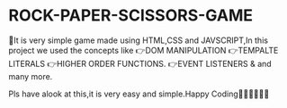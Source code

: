 # ROCK-PAPER-SCISSORS-GAME

🌟It is very simple game made using HTML,CSS and JAVSCRIPT,In this project we used the concepts like
👉DOM MANIPULATION
👉TEMPALTE LITERALS
👉HIGHER ORDER FUNCTIONS.
👉EVENT LISTENERS & and many more.

Pls have alook at this,it is very easy and simple.Happy Coding🥷🏼🥷🏼🥷🏼
